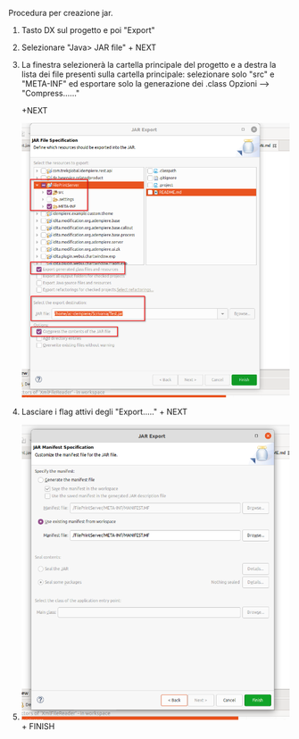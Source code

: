 Procedura per creazione jar.

1. Tasto DX sul progetto e poi "Export"

2. Selezionare "Java> JAR file" + NEXT

3. La finestra selezionerà la cartella principale del progetto e a destra la lista dei file presenti sulla cartella principale: selezionare solo "src" e "META-INF" ed esportare solo la generazione dei .class
   Opzioni --> "Compress......"

   +NEXT

   <img src="image-1.png" alt="image-1" style="zoom:80%;" />

4. Lasciare i flag attivi degli "Export....." + NEXT
5. <img src="image-2.png" alt="image-2" style="zoom:80%;" />
	+ FINISH
